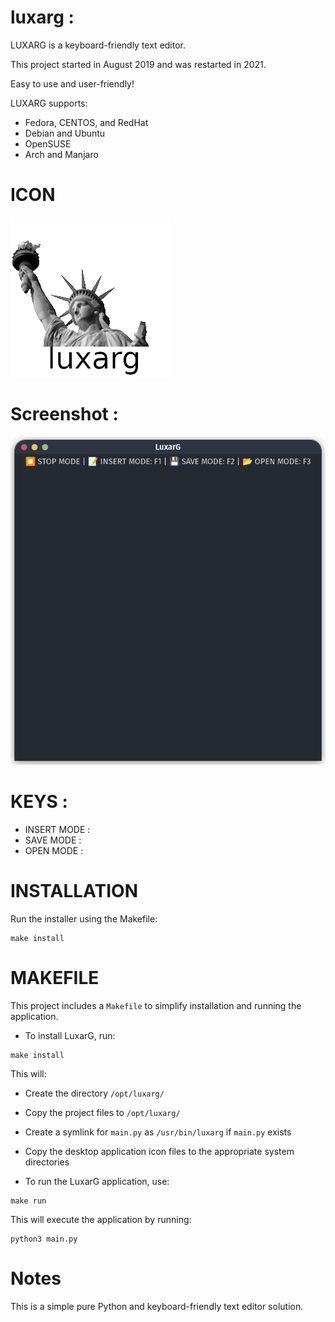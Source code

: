 # luxarg :


LUXARG is a keyboard-friendly text editor.

This project started in August 2019 and was restarted in 2021.

Easy to use and user-friendly!

LUXARG supports:

- Fedora, CENTOS, and RedHat
- Debian and Ubuntu
- OpenSUSE
- Arch and Manjaro


# ICON

![ICON](icon/luxarg.png)


# Screenshot :

![screenshot](screenshot/1.png)


# KEYS : 
- INSERT MODE : <F1>
- SAVE MODE : <F2>
- OPEN MODE : <F3>


# INSTALLATION
Run the installer using the Makefile:
```
make install
```

# MAKEFILE

This project includes a `Makefile` to simplify installation and running the application.

- To install LuxarG, run:
```
make install
```
This will:
- Create the directory `/opt/luxarg/`
- Copy the project files to `/opt/luxarg/`
- Create a symlink for `main.py` as `/usr/bin/luxarg` if `main.py` exists
- Copy the desktop application icon files to the appropriate system directories

- To run the LuxarG application, use:
```
make run
```
This will execute the application by running:
```
python3 main.py
```



# Notes
This is a simple pure Python and keyboard-friendly text editor solution.
